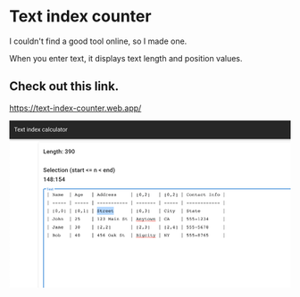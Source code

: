 # Text index counter

I couldn't find a good tool online, so I made one.

When you enter text, it displays text length and position values.

## Check out this link. 

https://text-index-counter.web.app/

![img.png](img.png)
